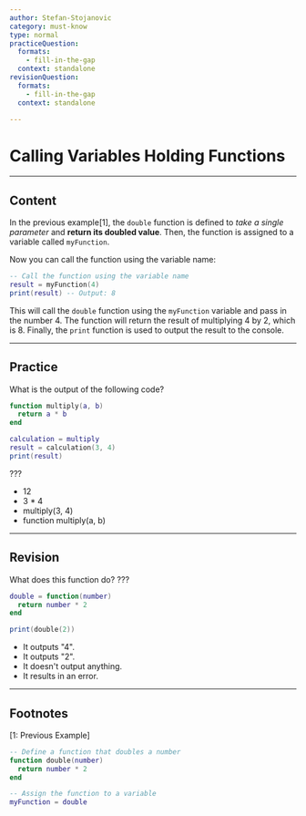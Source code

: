 ```yaml
---
author: Stefan-Stojanovic
category: must-know
type: normal
practiceQuestion:
  formats:
    - fill-in-the-gap
  context: standalone
revisionQuestion:
  formats:
    - fill-in-the-gap
  context: standalone

---
```


# Calling Variables Holding Functions 

---
## Content

In the previous example[1], the `double` function is defined to *take a single parameter* and **return its doubled value**. Then, the function is assigned to a variable called `myFunction`. 

Now you can call the function using the variable name:
```lua
-- Call the function using the variable name
result = myFunction(4)
print(result) -- Output: 8
```

This will call the `double` function using the `myFunction` variable and pass in the number 4. The function will return the result of multiplying 4 by 2, which is 8. Finally, the `print` function is used to output the result to the console.

---
## Practice

What is the output of the following code?

```lua
function multiply(a, b)
  return a * b
end

calculation = multiply
result = calculation(3, 4)
print(result)
```

???

- 12
- 3 * 4
- multiply(3, 4)
- function multiply(a, b)


---
## Revision

What does this function do? ???

```lua
double = function(number)
  return number * 2
end

print(double(2))
```

- It outputs "4".
- It outputs "2".
- It doesn't output anything.
- It results in an error.

---

## Footnotes

[1: Previous Example]

```lua
-- Define a function that doubles a number
function double(number)
  return number * 2
end

-- Assign the function to a variable
myFunction = double
```